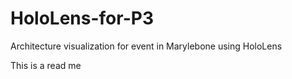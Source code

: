 # HoloLens-for-P3
Architecture visualization for event in Marylebone using HoloLens

This is a read me

